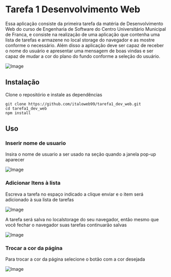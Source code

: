 # Tarefa 1 Desenvolvimento Web

Essa aplicação consiste da primeira tarefa da matéria de Desenvolvimento Web do curso de Engenharia de Software do Centro Universitário Municipal de Franca, e consiste na realização de uma aplicação que contenha uma lista
de tarefas e armazene no local storage do navegador e as mostre conforme o necessário. Além disso a aplicação deve ser capaz de receber o nome do usuário e apresentar uma mensagem de boas vindas e ser capaz de mudar a cor do plano do fundo conforme a seleção do usuário.

![Image](https://github.com/user-attachments/assets/e0ff5d03-142d-4ef7-bf22-bf99b0500336)

## Instalação

Clone o repositório e instale as dependências
```
git clone https://github.com/italoweb99/tarefa1_dev_web.git
cd tarefa1_dev_web
npm install
```
## Uso

### Inserir nome de usuario

Insira o nome de usuario a ser usado na seção quando a janela pop-up aparecer

![Image](https://github.com/user-attachments/assets/fa59e75a-4b85-4fd8-97c7-12ddf71741fb)

### Adicionar Itens à lista

Escreva a tarefa no espaço indicado a clique enviar e o item será adicionado à sua lista de tarefas

![Image](https://github.com/user-attachments/assets/e0ff5d03-142d-4ef7-bf22-bf99b0500336)

A tarefa será salva no localstorage do seu navegador, então mesmo que você fechar o navegador suas tarefas continuarão salvas

![Image](https://github.com/user-attachments/assets/6a643e02-c550-4f2e-a1fc-b46928fb4900)

### Trocar a cor da página

Para trocar a cor da página selecione o botão com a cor desejada

![Image](https://github.com/user-attachments/assets/4935a4bb-72cf-498c-ba21-02dd2a3395d3)
